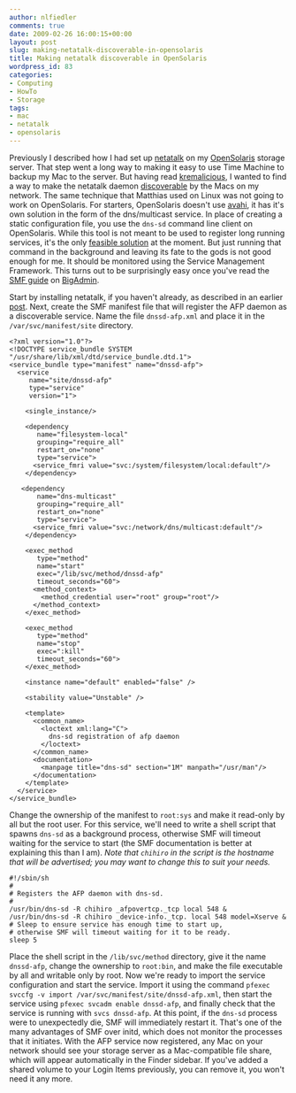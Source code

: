 ```yaml
---
author: nlfiedler
comments: true
date: 2009-02-26 16:00:15+00:00
layout: post
slug: making-netatalk-discoverable-in-opensolaris
title: Making netatalk discoverable in OpenSolaris
wordpress_id: 83
categories:
- Computing
- HowTo
- Storage
tags:
- mac
- netatalk
- opensolaris
---
```


Previously I described how I had set up [netatalk](http://netatalk.sourceforge.net/) on my [OpenSolaris](http://www.opensolaris.com/) storage server. That step went a long way to making it easy to use Time Machine to backup my Mac to the server. But having read [kremalicious](http://www.kremalicious.com/2008/06/ubuntu-as-mac-file-server-and-time-machine-volume/), I wanted to find a way to make the netatalk daemon [discoverable](http://opensolaris.org/os/project/nwam/service-discovery/) by the Macs on my network. The same technique that Matthias used on Linux was not going to work on OpenSolaris. For starters, OpenSolaris doesn't use [avahi](http://avahi.org/), it has it's own solution in the form of the dns/multicast service. In place of creating a static configuration file, you use the `dns-sd` command line client on OpenSolaris. While this tool is not meant to be used to register long running services, it's the only [feasible solution](http://www.opensolaris.org/jive/thread.jspa?threadID=93112) at the moment. But just running that command in the background and leaving its fate to the gods is not good enough for me. It should be monitored using the Service Management Framework. This turns out to be surprisingly easy once you've read the [SMF guide](http://www.sun.com/bigadmin/content/selfheal/sdev_intro.jsp) on [BigAdmin](http://www.sun.com/bigadmin/).

Start by installing netatalk, if you haven't already, as described in an earlier [post](http://cafenate.wordpress.com/2009/02/08/building-netatalk-on-opensolaris-200811/). Next, create the SMF manifest file that will register the AFP daemon as a discoverable service. Name the file `dnssd-afp.xml` and place it in the `/var/svc/manifest/site` directory.

    
    <?xml version="1.0"?>
    <!DOCTYPE service_bundle SYSTEM "/usr/share/lib/xml/dtd/service_bundle.dtd.1">
    <service_bundle type="manifest" name="dnssd-afp">
      <service
         name="site/dnssd-afp"
         type="service"
         version="1">
    
        <single_instance/>
    
        <dependency
           name="filesystem-local"
           grouping="require_all"
           restart_on="none"
           type="service">
          <service_fmri value="svc:/system/filesystem/local:default"/>
        </dependency>
    
       <dependency
           name="dns-multicast"
           grouping="require_all"
           restart_on="none"
           type="service">
          <service_fmri value="svc:/network/dns/multicast:default"/>
        </dependency>
    
        <exec_method
           type="method"
           name="start"
           exec="/lib/svc/method/dnssd-afp"
           timeout_seconds="60">
          <method_context>
            <method_credential user="root" group="root"/>
          </method_context>
        </exec_method>
    
        <exec_method
           type="method"
           name="stop"
           exec=":kill"
           timeout_seconds="60">
        </exec_method>
    
        <instance name="default" enabled="false" />
    
        <stability value="Unstable" />
    
        <template>
          <common_name>
            <loctext xml:lang="C">
              dns-sd registration of afp daemon
            </loctext>
          </common_name>
          <documentation>
            <manpage title="dns-sd" section="1M" manpath="/usr/man"/>
          </documentation>
        </template>
      </service>
    </service_bundle>


Change the ownership of the manifest to `root:sys` and make it read-only by all but the root user. For this service, we'll need to write a shell script that spawns `dns-sd` as a background process, otherwise SMF will timeout waiting for the service to start (the SMF documentation is better at explaining this than I am). _Note that `chihiro` in the script is the hostname that will be advertised; you may want to change this to suit your needs._

    
    #!/sbin/sh
    #
    # Registers the AFP daemon with dns-sd.
    #
    /usr/bin/dns-sd -R chihiro _afpovertcp._tcp local 548 &
    /usr/bin/dns-sd -R chihiro _device-info._tcp. local 548 model=Xserve &
    # Sleep to ensure service has enough time to start up,
    # otherwise SMF will timeout waiting for it to be ready.
    sleep 5


Place the shell script in the `/lib/svc/method` directory, give it the name `dnssd-afp`, change the ownership to `root:bin`, and make the file executable by all and writable only by root. Now we're ready to import the service configuration and start the service. Import it using the command `pfexec svccfg -v import /var/svc/manifest/site/dnssd-afp.xml`, then start the service using `pfexec svcadm enable dnssd-afp`, and finally check that the service is running with `svcs dnssd-afp`. At this point, if the `dns-sd` process were to unexpectedly die, SMF will immediately restart it. That's one of the many advantages of SMF over initd, which does not monitor the processes that it initiates. With the AFP service now registered, any Mac on your network should see your storage server as a Mac-compatible file share, which will appear automatically in the Finder sidebar. If you've added a shared volume to your Login Items previously, you can remove it, you won't need it any more.
